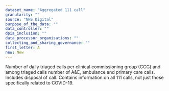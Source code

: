```yaml
---
dataset_name: "Aggregated 111 call"
granularity: ""
source: "NHS Digital"
purpose_of_the_data: ""
data_controller: ""
dpia_inclusion: ""
data_processor_organisations: ""
collecting_and_sharing_governance: ""
first_letter: A
new: New
---
```

Number of daily triaged calls per clinical commissioning group (CCG) and among triaged calls number of A&E, ambulance and primary care calls. Includes disposal of call. Contains information on all 111 calls, not just those specifically related to COVID-19.